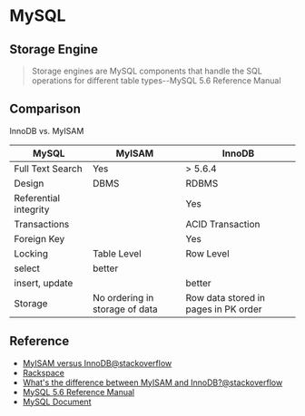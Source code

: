# MySQL

## Storage Engine

> Storage engines are MySQL components that handle the SQL operations for different table types--MySQL 5.6 Reference Manual

## Comparison

InnoDB vs. MyISAM

| MySQL                 | MyISAM                         | InnoDB                               |
| --------------------- | ------------------------------ | ------------------------------------ |
| Full Text Search      | Yes                            | > 5.6.4                              |
| Design                | DBMS                           | RDBMS                                |
| Referential integrity |                                | Yes                                  |
| Transactions          |                                | ACID Transaction                     |
| Foreign Key           |                                | Yes                                  |
| Locking               | Table Level                    | Row Level                            |
| select                | better                         |                                      |
| insert, update        |                                | better                               |
| Storage               | No ordering in storage of data | Row data stored in pages in PK order |

## Reference

* [MyISAM versus InnoDB@stackoverflow](http://stackoverflow.com/questions/20148/myisam-versus-innodb)
* [Rackspace](http://www.rackspace.com/knowledge_center/article/mysql-engines-myisam-vs-innodb)
* [What's the difference between MyISAM and InnoDB?@stackoverflow](http://stackoverflow.com/questions/12614541/whats-the-difference-between-myisam-and-innodb)
* [MySQL 5.6 Reference Manual](http://dev.mysql.com/doc/refman/5.6/en/storage-engines.html)
* [MySQL Document](https://dev.mysql.com/doc/)
